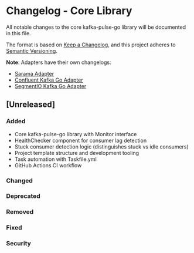 # Changelog - Core Library

All notable changes to the core kafka-pulse-go library will be documented in this file.

The format is based on [Keep a Changelog](https://keepachangelog.com/en/1.1.0/),
and this project adheres to [Semantic Versioning](https://semver.org/spec/v2.0.0.html).

**Note**: Adapters have their own changelogs:
- [Sarama Adapter](adapter/sarama/CHANGELOG.md)
- [Confluent Kafka Go Adapter](adapter/confluentic/CHANGELOG.md)
- [SegmentIO Kafka Go Adapter](adapter/segmentio/CHANGELOG.md)

## [Unreleased]

### Added
- Core kafka-pulse-go library with Monitor interface
- HealthChecker component for consumer lag detection
- Stuck consumer detection logic (distinguishes stuck vs idle consumers)
- Project template structure and development tooling
- Task automation with Taskfile.yml
- GitHub Actions CI workflow

### Changed

### Deprecated

### Removed

### Fixed

### Security